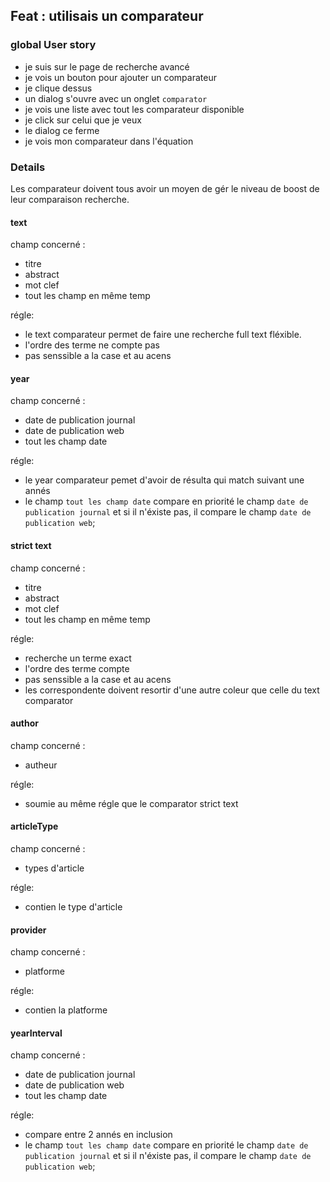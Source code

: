 ## Feat : utilisais un comparateur

### global User story
- je suis sur le page de recherche avancé
- je vois un bouton pour ajouter un comparateur
- je clique dessus
- un dialog s'ouvre avec un onglet `comparator`
- je vois une liste avec tout les comparateur disponible
- je click sur celui que je veux
- le dialog ce ferme
- je vois mon comparateur dans l'équation

### Details
Les comparateur doivent tous avoir un moyen de gér le niveau de boost de leur comparaison recherche.

#### text
champ concerné :
- titre
- abstract
- mot clef
- tout les champ en même temp

régle:
- le text comparateur permet de faire une recherche full text fléxible. 
- l'ordre des terme ne compte pas
- pas senssible a la case et au acens

#### year
champ concerné :
- date de publication journal
- date de publication web
- tout les champ date

régle:
- le year comparateur pemet d'avoir de résulta qui match suivant une annés
- le champ `tout les champ date` compare en priorité le champ `date de publication journal` et si il n'éxiste pas, il compare le champ `date de publication web`;

#### strict text
champ concerné :
- titre
- abstract
- mot clef
- tout les champ en même temp

régle:
- recherche un terme exact
- l'ordre des terme compte
- pas senssible a la case et au acens
- les correspondente doivent resortir d'une autre coleur que celle du text comparator

#### author
champ concerné :
- autheur

régle:
- soumie au même régle que le comparator strict text

#### articleType
champ concerné :
- types d'article

régle:
- contien le type d'article

#### provider
champ concerné :
- platforme

régle:
- contien la platforme

#### yearInterval
champ concerné :
- date de publication journal
- date de publication web
- tout les champ date

régle:
- compare entre 2 annés en inclusion
- le champ `tout les champ date` compare en priorité le champ `date de publication journal` et si il n'éxiste pas, il compare le champ `date de publication web`;
